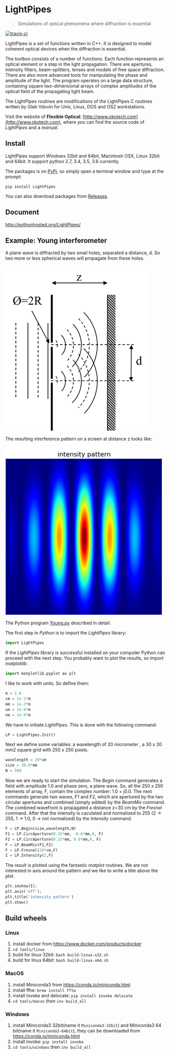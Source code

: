 # LightPipes

> Simulations of optical phenomena where diffraction is essential

[![travis-ci](https://api.travis-ci.org/opticspy/lightpipes.svg)](https://travis-ci.org/opticspy/lightpipes)

LightPipes is a set of functions written in C++. It is designed to model coherent optical devices when the diffraction is essential.

The toolbox consists of a number of functions. Each function represents an optical element or a step in the light propagation. There are apertures, intensity filters, beam-splitters, lenses and models of free space diffraction. There are also more advanced tools for manipulating the phase and amplitude of the light. The program operates on a large data structure, containing square two-dimensional arrays of complex amplitudes of the optical field of the propagating light beam.

The LightPipes routines are modifications of the LightPipes C routines written by Gleb Vdovin for Unix, Linux, DOS and OS2 workstations.

Visit the website of **Flexible Optical**: [http://www.okotech.com](http://www.okotech.com), where you can find the source code of *LightPipes* and a *manual*.

## Install

LightPipes support Windows 32bit and 64bit, Macintosh OSX, Linux 32bit and 64bit. It support python 2.7, 3.4, 3.5, 3.6 currently.

The packages is on [PyPi](https://pypi.python.org/pypi/LightPipes/), so simply open a terminal window and type at the prompt:

```
pip install LightPipes
```

You can also download packages from [Releases](https://github.com/opticspy/lightpipes/releases).

## Document

http://pythonhosted.org/LightPipes/

## Example: Young interferometer

A plane wave is diffracted by two small holes, separated a distance, d. So two more or less spherical waves will propagate from these holes.

![](img/twoholesSetUp.png)

The resulting interference pattern on a screen at distance z looks like:

![](img/twoholesPattern.png)

The Python program [Young.py](Examples/Interference/Young.py) described in detail.

The first step in *Python* is to import the *LightPipes* library:

```python
import LightPipes
```

If the *LightPipes* library is successful installed on your computer Python can proceed with the next step.
You probably want to plot the results, so import *matplotlib*:

```python
import matplotlib.pyplot as plt
```

I like to work with units. So define them:

```python
m = 1.0
cm = 1e-2*m
mm = 1e-3*m
um = 1e-6*m
nm = 1e-9*m
```

We have to initiate *LightPipes*. This is done with the following command:

```python
LP = LightPipes.Init()
```

Next we define some variables: a wavelength of 20 micrometer , a 30 x 30 mm2 square grid with 250 x 250 pixels.

```python
wavelength = 20*um
size = 30.0*mm
N = 500
```

Now we are ready to start the simulation. The *Begin* command generates a field with amplitude 1.0 and phase zero, a plane wave. So, all the 250 x 250 elements of array, F, contain the complex number: 1.0 + j0.0.
The next commands generate two waves, F1 and F2, which are apertured by the two circular apertures and combined (simply added) by the *BeamMix* command. The combined wavefront is propagated a distance z=30 cm by the *Fresnel* command. After that the intensity is caculated and normalized to 255 (2 -> 255, 1 -> 1.0, 0 -> not normalized) by the *Intensity* command.

```python
F = LP.Begin(size,wavelength,N)
F1 = LP.CircAperture(0.15*mm, -0.6*mm,0, F)
F2 = LP.CircAperture(0.15*mm, 0.6*mm,0, F)    
F = LP.BeamMix(F1,F2)
F = LP.Fresnel(10*cm,F)
I = LP.Intensity(2,F)
```

The result is plotted using the fantastic *matplot* routines. We are not interested in axis around the pattern and we like to write a title above the plot.

```python
plt.imshow(I);
plt.axis('off');
plt.title('intensity pattern')
plt.show()
```

## Build wheels

### Linux

1. install docker from https://www.docker.com/products/docker
2. `cd tools/linux`
3. build for linux 32bit: `bash build-linux-x32.sh`
4. build for linux 64bit: `bash build-linux-x64.sh`

### MacOS

1. install Miniconda3 from https://conda.io/miniconda.html
2. install fftw: `brew install fftw`
3. install invoke and delocate: `pip install invoke delocate`
4. `cd tools/macos` then `inv build_all`

### Windows

1. install Miniconda3 32bit(name it `Miniconda3-32bit`) and Miniconda3 64 bit(name it `Miniconda3-64bit`), they can be downloaded from https://conda.io/miniconda.html
2. install invoke: `pip install invoke`
3. `cd tools/windows` then `inv build_all`
